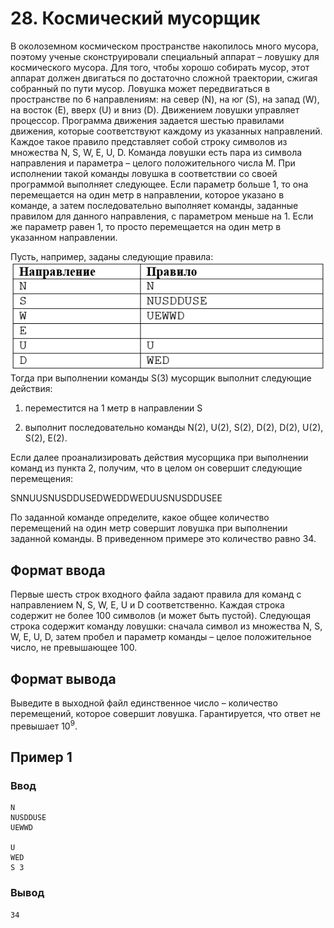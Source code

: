 # 28. Космический мусорщик

В околоземном космическом пространстве накопилось много мусора, поэтому ученые сконструировали специальный аппарат –
ловушку для космического мусора. Для того, чтобы хорошо собирать мусор, этот аппарат должен двигаться по достаточно
сложной траектории, сжигая собранный по пути мусор. Ловушка может передвигаться в пространстве по 6 направлениям: на
север (N), на юг (S), на запад (W), на восток (E), вверх (U) и вниз (D). Движением ловушки управляет процессор.
Программа движения задается шестью правилами движения, которые соответствуют каждому из указанных направлений. Каждое
такое правило представляет собой строку символов из множества N, S, W, E, U, D.
Команда ловушки есть пара из символа направления и параметра – целого положительного числа M. При исполнении такой
команды ловушка в соответствии со своей программой выполняет следующее. Если параметр больше 1, то она перемещается на один метр в направлении, которое указано в команде, а затем последовательно выполняет команды, заданные правилом для данного направления, с параметром меньше на 1. Если же параметр равен 1, то просто перемещается на один метр в указанном направлении.

Пусть, например, заданы следующие правила:  
![statement-image.png](statement-image.png)  
Тогда при выполнении команды S(3) мусорщик выполнит следующие действия:

1) переместится на 1 метр в направлении S

2) выполнит последовательно команды N(2), U(2), S(2), D(2), D(2), U(2), S(2), E(2).

Если далее проанализировать действия мусорщика при выполнении команд из пункта 2, получим, что в целом он совершит
следующие перемещения:

SNNUUSNUSDDUSEDWEDDWEDUUSNUSDDUSEE

По заданной команде определите, какое общее количество перемещений на один метр совершит ловушка при выполнении заданной
команды. В приведенном примере это количество равно 34.

## Формат ввода

Первые шесть строк входного файла задают правила для команд с направлением N, S, W, E, U и D соответственно. Каждая
строка содержит не более 100 символов (и может быть пустой). Следующая строка содержит команду ловушки: сначала символ
из множества N, S, W, E, U, D, затем пробел и параметр команды – целое положительное число, не превышающее 100.

## Формат вывода

Выведите в выходной файл единственное число – количество перемещений, которое совершит ловушка. Гарантируется, что ответ
не превышает 10<sup>9</sup>.

## Пример 1

### Ввод

    N
    NUSDDUSE
    UEWWD
    
    U
    WED
    S 3

### Вывод

    34

